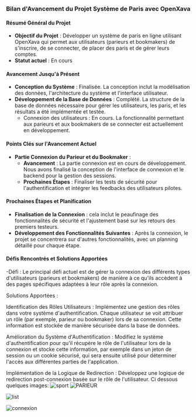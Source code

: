 
### Bilan d'Avancement du Projet Système de Paris avec OpenXava

#### Résumé Général du Projet
- **Objectif du Projet** : Développer un système de paris en ligne utilisant OpenXava qui permet aux utilisateurs (parieurs et bookmakers) de s'inscrire, de se connecter, de placer des paris et de gérer leurs comptes.
- **Statut actuel** : En cours

#### Avancement Jusqu'à Présent
- **Conception du Système** : Finalisée. La conception inclut la modélisation des données, l'architecture du système et l'interface utilisateur.
- **Développement de la Base de Données** : Complété. La structure de la base de données nécessaire pour gérer les utilisateurs, les paris, et les résultats a été implémentée et testée.
  - Connexion des utilisateurs : En cours. La fonctionnalité permettant aux parieurs et aux bookmakers de se connecter est actuellement en développement.

#### Points Clés sur l'Avancement Actuel
- **Partie Connexion du Parieur et du Bookmaker** :
  - **Avancement** : La partie connexion est en cours de développement. Nous avons finalisé la conception de l'interface de connexion et le backend pour la gestion des sessions.
  - **Prochaines Étapes** : Finaliser les tests de sécurité pour l'authentification et intégrer les feedbacks des utilisateurs pilotes.

#### Prochaines Étapes et Planification
- **Finalisation de la Connexion** :  cela inclut le peaufinage des fonctionnalités de sécurité et l'ajustement basé sur les retours des premiers testeurs.
- **Développement des Fonctionnalités Suivantes** : Après la connexion, le projet se concentrera sur d'autres fonctionnalités, avec un planning détaillé pour chaque étape.

#### Défis Rencontrés et Solutions Apportées
-Défi : Le principal défi actuel est de gérer la connexion des différents types d'utilisateurs (parieurs et bookmakers) de manière à ce qu'ils accèdent à des pages spécifiques adaptées
à leur rôle après la connexion.

Solutions Apportées :

Identification des Rôles Utilisateurs : Implémentez une gestion des rôles dans votre système d'authentification. Chaque utilisateur se voit attribuer un rôle (par exemple, parieur ou bookmaker) 
lors de  sa connexion. Cette information est stockée de manière sécurisée dans la base de données.

Amélioration du Système d'Authentification : Modifiez le système d'authentification pour qu'il récupère le rôle de l'utilisateur lors de la connexion et stocke cette information, par exemple dans un jeton de session ou un cookie sécurisé, qui sera ensuite utilisé pour déterminer l'accès aux différentes parties de l'application.

Implémentation de la Logique de Redirection : Développez une logique de redirection post-connexion basée sur le rôle de l'utilisateur. Ci dessous quelques images:
![sport](https://github.com/desireeDev/Bmo_Project/assets/114066560/3ac99787-d8d8-41e4-b02e-40ab59f234ca)
![PARIEUR](https://github.com/desireeDev/Bmo_Project/assets/114066560/a8b5f462-4674-4b4b-bcb5-e672544e2d0e)

![list](https://github.com/desireeDev/Bmo_Project/assets/114066560/ff10378f-78ab-4a18-b2b5-db4724417732)

![connexion](https://github.com/desireeDev/Bmo_Project/assets/114066560/510fd67a-05ff-41ae-8a8b-df9f60c17ac2)

